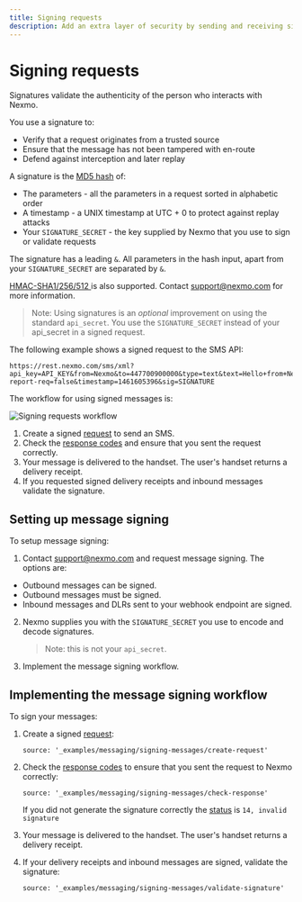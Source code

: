 ```yaml
---
title: Signing requests
description: Add an extra layer of security by sending and receiving signed requests.
---
```


# Signing requests

Signatures validate the authenticity of the person who interacts with Nexmo.

You use a signature to:

* Verify that a request originates from a trusted source
* Ensure that the message has not been tampered with en-route
* Defend against interception and later replay

A signature is the [MD5 hash](https://en.wikipedia.org/wiki/MD5) of:

* The parameters - all the parameters in a request sorted in alphabetic order
* A timestamp - a UNIX timestamp at UTC + 0 to protect against replay attacks
* Your `SIGNATURE_SECRET` - the key supplied by Nexmo that you use to sign or validate requests

The signature has a leading `&`. All parameters in the hash input, apart from your `SIGNATURE_SECRET` are separated by `&`.

[HMAC-SHA1/256/512 ](https://en.wikipedia.org/wiki/SHA-2) is also supported. Contact support@nexmo.com for more information.

> Note: Using signatures is an *optional* improvement on using the standard `api_secret`. You use the `SIGNATURE_SECRET` instead of your api_secret in a signed request.

The following example shows a signed request to the SMS API:

```
https://rest.nexmo.com/sms/xml?api_key=API_KEY&from=Nexmo&to=447700900000&type=text&text=Hello+from+Nexmo&status-report-req=false&timestamp=1461605396&sig=SIGNATURE
```

The workflow for using signed messages is:

![Signing requests workflow](/assets/images/workflow_call_api_outbound.svg)

1. Create a signed [request](/api/sms#request) to send an SMS.
2. Check the [response codes](/api/sms#status-codes) and ensure that you sent the request correctly.
3. Your message is delivered to the handset. The user's handset returns a delivery receipt.
4. If you requested signed delivery receipts and inbound messages validate the signature.

## Setting up message signing

To setup message signing:

1. Contact <support@nexmo.com> and request message signing. The options are:

  * Outbound messages can be signed.
  * Outbound messages must be signed.
  * Inbound messages and DLRs sent to your webhook endpoint are signed.

2. Nexmo supplies you with the `SIGNATURE_SECRET` you use to encode and decode signatures.

    > Note: this is not your `api_secret`.

3. Implement the message signing workflow.

## Implementing the message signing workflow

To sign your messages:

1. Create a signed [request](/api/sms#request):

    ```tabbed_examples
    source: '_examples/messaging/signing-messages/create-request'
    ```

2. Check the [response codes](/api/sms#response-codes) to ensure that you sent the request to Nexmo correctly:

    ```tabbed_examples
    source: '_examples/messaging/signing-messages/check-response'
    ```

    If you did not generate the signature correctly the [status](/api/sms#status-codes) is `14, invalid signature`

3. Your message is delivered to the handset. The user's handset returns a delivery receipt.

4. If your delivery receipts and inbound messages are signed, validate the signature:

    ```tabbed_examples
    source: '_examples/messaging/signing-messages/validate-signature'
    ```

